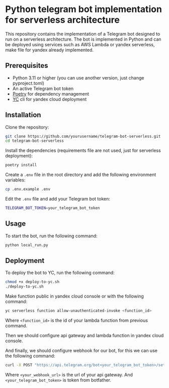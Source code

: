 # Python telegram bot implementation for serverless architecture

This repository contains the implementation of a Telegram bot designed to run on
a serverless architecture. 
The bot is implemented in Python and can be deployed using services such as 
AWS Lambda or yandex serverless, make file for yandex already implemented.

## Prerequisites
* Python 3.11 or higher (you can use another version, just change pyproject.toml)
* An active Telegram bot token
* [Poetry](https://python-poetry.org/) for dependency management
* [YC](https://yandex.cloud/ru/docs/cli/operations/install-cli) cli for yandex cloud deployment 


## Installation
Clone the repository:
```bash
git clone https://github.com/yourusername/telegram-bot-serverless.git
cd telegram-bot-serverless
```

Install the dependencies (requirements file are not used, just for serverless deployment):
```bash
poetry install
```

Create a `.env` file in the root directory and add the following environment variables:
```bash
cp .env.example .env
```

Edit the `.env` file and add your Telegram bot token:
```bash
TELEGRAM_BOT_TOKEN=your_telegram_bot_token
```

## Usage
To start the bot, run the following command:
```bash
python local_run.py
```

## Deployment
To deploy the bot to YC, run the following command:
```bash
chmod +x deploy-to-yc.sh
./deploy-to-yc.sh
```
Make function public in yandex cloud console or with the following command:
```bash
yc serverless function allow-unauthenticated-invoke <function_id>
```
Where `<function_id>` is the id of your lambda function from previous command. 

Then we should configure api gateway and lambda function in yandex cloud console.

And finally, we should configure webhook for our bot, for this we can use the following command:
```bash
curl -X POST "https://api.telegram.org/bot<your_telegram_bot_token>/setWebhook?url=<your_webhook_url>"
```
Where `<your_webhook_url>` is the url of your api gateway. 
And `<your_telegram_bot_token>` is token from botfather.